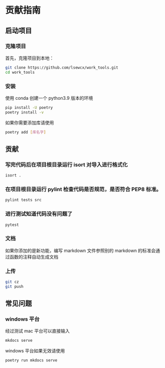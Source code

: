 # 贡献指南

## 启动项目

### 克隆项目

首先，克隆项目到本地：

```bash
git clone https://github.com/lsewcx/work_tools.git
cd work_tools
```

### 安装

使用 conda 创建一个 python3.9 版本的环境

```bash
pip install -U poetry
poetry install -v
```

如果你需要添加库请使用

```bash
poetry add [库名字]
```

## 贡献

### 写完代码后在项目根目录运行 isort 对导入进行格式化

```bash
isort .
```

### 在项目根目录运行 pylint 检查代码是否规范，是否符合 PEP8 标准。

```bash
pylint tests src
```

### 进行测试知道代码没有问题了

```bash
pytest
```

### 文档

如果你添加的是新功能，编写 markdown 文件参照别的 markdown 的标准会通过函数的注释自动生成文档

### 上传

```bash
git cz
git push
```

## 常见问题

### windows 平台

经过测试 mac 平台可以直接输入

```bash
mkdocs serve
```

windows 平台如果无效请使用

```bash
poetry run mkdocs serve
```
